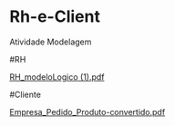 # Rh-e-Client
Atividade Modelagem

#RH

[RH_modeloLogico (1).pdf](https://github.com/Lindeia/Rh-e-Client/files/7613986/RH_modeloLogico.1.pdf)

#Cliente

[Empresa_Pedido_Produto-convertido.pdf](https://github.com/Lindeia/Rh-e-Client/files/7613990/Empresa_Pedido_Produto-convertido.pdf)
